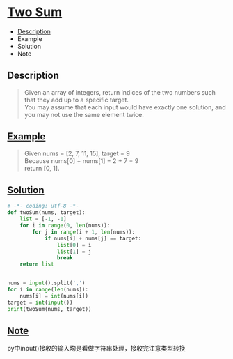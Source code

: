 # [Two Sum](https://leetcode.com/problems/two-sum/description/)

<!-- GFM-TOC -->
* <a href="#Description">Description</a>
* <a name="Example">Example</a>
* <a name="Solution">Solution</a>
* <a name="Note">Note</a>
<!-- GFM-TOC -->


## <a name="Description">Description</a>
>Given an array of integers, return indices of the two numbers such that they add up to a specific target.</br>
You may assume that each input would have exactly one solution, and you may not use the same element twice.</br>

## <a href="#Example">Example</a>
>Given nums = [2, 7, 11, 15], target = 9</br>
Because nums[0] + nums[1] = 2 + 7 = 9</br>
return [0, 1].</br>

## <a href="#Solution">Solution</a>
```python
# -*- coding: utf-8 -*-
def twoSum(nums, target):
    list = [-1, -1]
    for i in range(0, len(nums)):
        for j in range(i + 1, len(nums)):
            if nums[i] + nums[j] == target:
                list[0] = i
                list[1] = j
                break
    return list


nums = input().split(',')
for i in range(len(nums)):
    nums[i] = int(nums[i])
target = int(input())
print(twoSum(nums, target))
```
## <a href="#Note">Note</a>
py中input()接收的输入均是看做字符串处理，接收完注意类型转换





